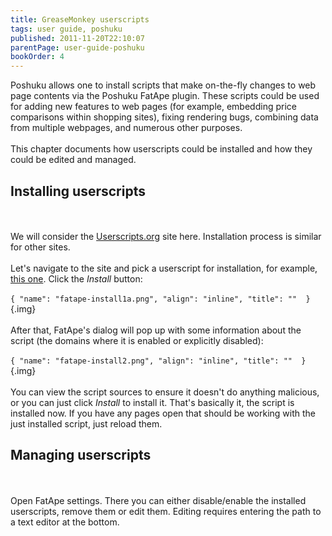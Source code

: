 ```yaml
---
title: GreaseMonkey userscripts
tags: user guide, poshuku
published: 2011-11-20T22:10:07
parentPage: user-guide-poshuku
bookOrder: 4
---
```


Poshuku allows one to install scripts that make on-the-fly changes to
web page contents via the Poshuku FatApe plugin. These scripts could be
used for adding new features to web pages (for example, embedding price
comparisons within shopping sites), fixing rendering bugs, combining
data from multiple webpages, and numerous other purposes.\
\
This chapter documents how userscripts could be installed and how they
could be edited and managed.

Installing userscripts
----------------------

\
\
We will consider the [Userscripts.org](http://userscripts.org) site
here. Installation process is similar for other sites.\
\
Let's navigate to the site and pick a userscript for installation, for
example, [this one](http://userscripts.org/scripts/show/86674). Click
the *Install* button:\
\
`{ "name": "fatape-install1a.png", "align": "inline", "title": ""  }`{.img}\
\
After that, FatApe's dialog will pop up with some information about the
script (the domains where it is enabled or explicitly disabled):\
\
`{ "name": "fatape-install2.png", "align": "inline", "title": ""  }`{.img}\
\
You can view the script sources to ensure it doesn't do anything
malicious, or you can just click *Install* to install it. That's
basically it, the script is installed now. If you have any pages open
that should be working with the just installed script, just reload them.

Managing userscripts
--------------------

\
\
Open FatApe settings. There you can either disable/enable the installed
userscripts, remove them or edit them. Editing requires entering the
path to a text editor at the bottom.
